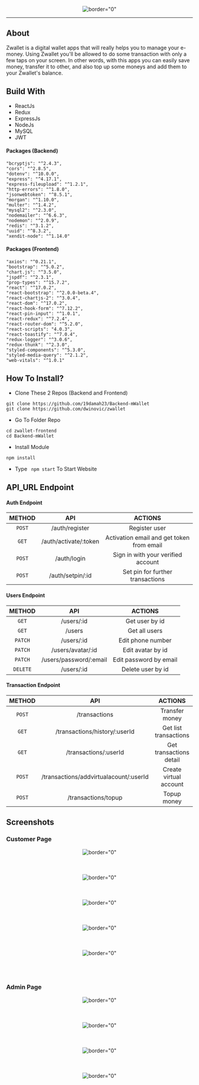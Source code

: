 <p align="center">
     <img src="https://i.postimg.cc/WpmxhFCx/zwallet6.png"   alt= border="0" />

</p>


---

##  About

Zwallet is a digital wallet apps that will really helps you to manage your e-money. Using Zwallet you'll be allowed to do some transaction with only a few taps on your screen. In other words, with this apps you can easily save money, transfer it to other, and also top up some moneys and add them to your Zwallet's balance.

##  Build With

- ReactJs
- Redux
- ExpressJs
- NodeJs
- MySQL
- JWT

#### Packages (Backend)
    "bcryptjs": "^2.4.3",
    "cors": "^2.8.5",
    "dotenv": "^10.0.0",
    "express": "^4.17.1",
    "express-fileupload": "^1.2.1",
    "http-errors": "^1.8.0",
    "jsonwebtoken": "^8.5.1",
    "morgan": "^1.10.0",
    "multer": "^1.4.2",
    "mysql2": "^2.3.0",
    "nodemailer": "^6.6.3",
    "nodemon": "^2.0.9",
    "redis": "^3.1.2",
    "uuid": "^8.3.2",
    "xendit-node": "^1.14.0"

#### Packages (Frontend)
    "axios": "^0.21.1",
    "bootstrap": "^5.0.2",
    "chart.js": "^3.5.0",
    "jspdf": "^2.3.1",
    "prop-types": "^15.7.2",
    "react": "^17.0.2",
    "react-bootstrap": "^2.0.0-beta.4",
    "react-chartjs-2": "^3.0.4",
    "react-dom": "^17.0.2",
    "react-hook-form": "^7.12.2",
    "react-pin-input": "^1.0.1",
    "react-redux": "^7.2.4",
    "react-router-dom": "^5.2.0",
    "react-scripts": "4.0.3",
    "react-toastify": "^7.0.4",
    "redux-logger": "^3.0.6",
    "redux-thunk": "^2.3.0",
    "styled-components": "^5.3.0",
    "styled-media-query": "^2.1.2",
    "web-vitals": "^1.0.1"


##  How To Install?

- Clone These 2 Repos (Backend and Frontend)

```
git clone https://github.com/19damah23/Backend-mWallet
git clone https://github.com/dwinovic/zwallet

```

- Go To Folder Repo

```
cd zwallet-frontend
cd Backend-mWallet
```

- Install Module

```
npm install
```

- Type ` npm start` To Start Website


## API_URL Endpoint

#### Auth Endpoint

|  METHOD  |             API             |                    ACTIONS                    |
| :------: | :-------------------------: | :-------------------------------------------: |
|  `POST`  |       /auth/register       |      Register user       |
|  `GET`  | /auth/activate/:token |  Activation email and get token from email  |
|  `POST`  |        /auth/login         |        Sign in with your verified account        |
|  `POST`  |   /auth/setpin/:id    | Set pin for further transactions |


#### Users Endpoint

|  METHOD  |             API             |                    ACTIONS                    |
| :------: | :-------------------------: | :-------------------------------------------: |
|  `GET`   |       /users/:id       |              Get user by id             |
|  `GET`   |           /users            |               Get all users             |
|  `PATCH`   |       /users/:id       |              Edit phone number              |
|  `PATCH`   |       /users/avatar/:id       |              Edit avatar by id             |
|  `PATCH`   |       /users/password/:email       |              Edit password by email              |
| `DELETE` |       /users/:id        |             Delete user by id           |


#### Transaction Endpoint

|  METHOD  |       API        |          ACTIONS           |
| :------: | :--------------: | :------------------------: |
|  `POST`  |    /transactions    | Transfer money |
|  `GET`   | /transactions/history/:userId|    Get list transactions  |
|  `GET`   | /transactions/:userId |    Get transactions detail    |
|  `POST`   | /transactions/addvirtualacount/:userId |    Create virtual account    |
|  `POST`   | /transactions/topup |    Topup money    |


## Screenshots

### Customer Page

<p align="center">
  <span>
   <img src="https://i.postimg.cc/cCjZ0GLg/home.png"   alt= border="0" /> <br/><br/><br/><br/>
   <img src="https://i.postimg.cc/pr8xW1hs/login.png"   alt= border="0" /> <br/><br/><br/><br/>
   <img src="https://i.postimg.cc/Ghwd7rVV/product.png"   alt= border="0" /> <br/><br/><br/><br/>
   <img src="https://i.postimg.cc/43dg73H7/payment.png"   alt= border="0" /> <br/><br/><br/><br/>
   <img src="https://i.postimg.cc/jqNrJm2X/profile.png"   alt= border="0" /> <br/><br/><br/><br/>
  </span>
</p>

### Admin Page

<p align="center">
  <span>
   <img src="https://i.postimg.cc/MTSm3n0X/newproduct.png"   alt= border="0" /> <br/><br/><br/><br/>
   <img src="https://i.postimg.cc/pr0Qdkwn/orderadmin.png"   alt= border="0" /> <br/><br/><br/><br/>
   <img src="https://i.postimg.cc/Kc9tBqW1/productadmin.png"   alt= border="0" /> <br/><br/><br/><br/>
   <img src="https://i.postimg.cc/C1xzKYSm/dashboard.png"   alt= border="0" /> <br/><br/><br/><br/>
  </span>
</p>